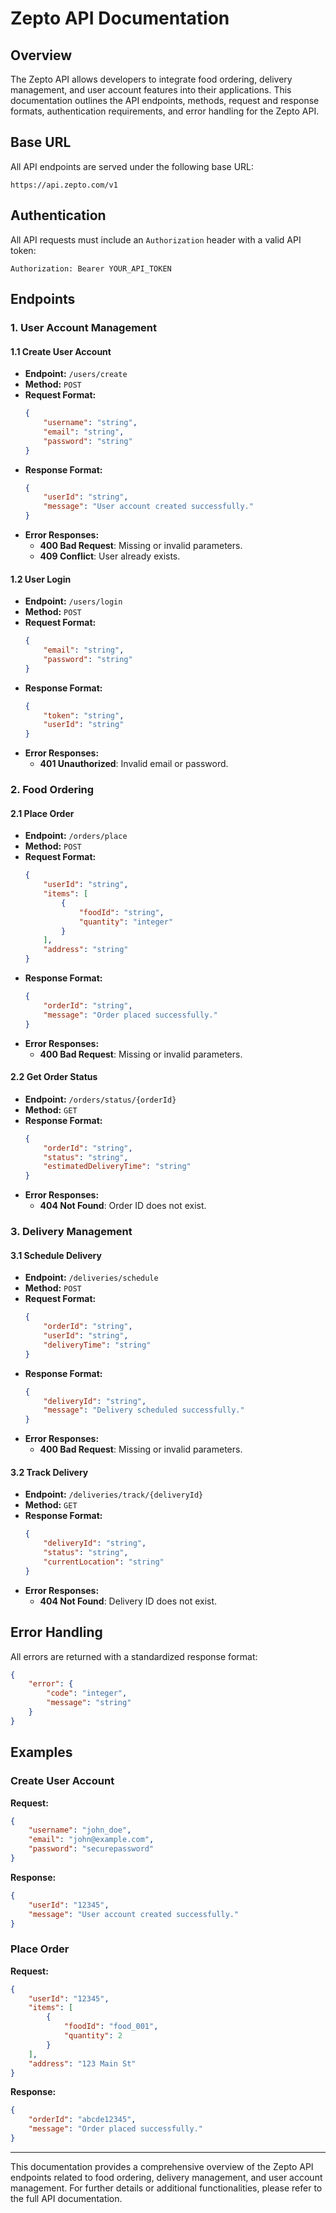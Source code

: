 # Zepto API Documentation

## Overview
The Zepto API allows developers to integrate food ordering, delivery management, and user account features into their applications. This documentation outlines the API endpoints, methods, request and response formats, authentication requirements, and error handling for the Zepto API.

## Base URL
All API endpoints are served under the following base URL:

```
https://api.zepto.com/v1
```

## Authentication
All API requests must include an `Authorization` header with a valid API token:

```
Authorization: Bearer YOUR_API_TOKEN
```

## Endpoints

### 1. User Account Management
#### 1.1 Create User Account
- **Endpoint:** `/users/create`
- **Method:** `POST`
- **Request Format:**
    ```json
    {
        "username": "string",
        "email": "string",
        "password": "string"
    }
    ```
- **Response Format:**
    ```json
    {
        "userId": "string",
        "message": "User account created successfully."
    }
    ```
- **Error Responses:**
    - **400 Bad Request**: Missing or invalid parameters.
    - **409 Conflict**: User already exists.

#### 1.2 User Login
- **Endpoint:** `/users/login`
- **Method:** `POST`
- **Request Format:**
    ```json
    {
        "email": "string",
        "password": "string"
    }
    ```
- **Response Format:**
    ```json
    {
        "token": "string",
        "userId": "string"
    }
    ```
- **Error Responses:**
    - **401 Unauthorized**: Invalid email or password.

### 2. Food Ordering
#### 2.1 Place Order
- **Endpoint:** `/orders/place`
- **Method:** `POST`
- **Request Format:**
    ```json
    {
        "userId": "string",
        "items": [
            {
                "foodId": "string",
                "quantity": "integer"
            }
        ],
        "address": "string"
    }
    ```
- **Response Format:**
    ```json
    {
        "orderId": "string",
        "message": "Order placed successfully."
    }
    ```
- **Error Responses:**
    - **400 Bad Request**: Missing or invalid parameters.

#### 2.2 Get Order Status
- **Endpoint:** `/orders/status/{orderId}`
- **Method:** `GET`
- **Response Format:**
    ```json
    {
        "orderId": "string",
        "status": "string",
        "estimatedDeliveryTime": "string"
    }
    ```
- **Error Responses:**
    - **404 Not Found**: Order ID does not exist.

### 3. Delivery Management
#### 3.1 Schedule Delivery
- **Endpoint:** `/deliveries/schedule`
- **Method:** `POST`
- **Request Format:**
    ```json
    {
        "orderId": "string",
        "userId": "string",
        "deliveryTime": "string"
    }
    ```
- **Response Format:**
    ```json
    {
        "deliveryId": "string",
        "message": "Delivery scheduled successfully."
    }
    ```
- **Error Responses:**
    - **400 Bad Request**: Missing or invalid parameters.

#### 3.2 Track Delivery
- **Endpoint:** `/deliveries/track/{deliveryId}`
- **Method:** `GET`
- **Response Format:**
    ```json
    {
        "deliveryId": "string",
        "status": "string",
        "currentLocation": "string"
    }
    ```
- **Error Responses:**
    - **404 Not Found**: Delivery ID does not exist.

## Error Handling
All errors are returned with a standardized response format:
```json
{
    "error": {
        "code": "integer",
        "message": "string"
    }
}
```

## Examples
### Create User Account
**Request:**
```json
{
    "username": "john_doe",
    "email": "john@example.com",
    "password": "securepassword"
}
```

**Response:**
```json
{
    "userId": "12345",
    "message": "User account created successfully."
}
```

### Place Order
**Request:**
```json
{
    "userId": "12345",
    "items": [
        {
            "foodId": "food_001",
            "quantity": 2
        }
    ],
    "address": "123 Main St"
}
```

**Response:**
```json
{
    "orderId": "abcde12345",
    "message": "Order placed successfully."
}
```

---

This documentation provides a comprehensive overview of the Zepto API endpoints related to food ordering, delivery management, and user account management. For further details or additional functionalities, please refer to the full API documentation.